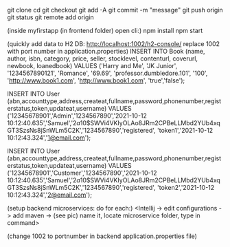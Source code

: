 git clone <link>
cd <repo>
git checkout <branch>
<drag local files into folder>
git add -A
git commit -m "message"
git push origin <branch>
git status
git remote add origin


(inside myfirstapp (in frontend folder) open cli:)
npm install
npm start

(quickly add data to H2 DB: <http://localhost:1002/h2-console/> replace 1002 with port number in application.properties)
INSERT INTO Book (name, author, isbn, category, price, seller, stocklevel, contenturl, coverurl, newbook, loanedbook)
VALUES ('Harry and Me', 'JK Junior', '1234567890121', 'Romance', '69.69', 'professor.dumbledore.101', '100', 'http://www.book1.com', 'http://www.book1.com', 'true','false');

INSERT INTO User (abn,accounttype,address,createat,fullname,password,phonenumber,registerstatus,token,updateat,username)
VALUES ('12345678901','Admin','1234567890','2021-10-12 10:12:40.635','Samuel','$2a$10$SWVi4VKIyOLAo8JRm2CPBeLLMbd2YUb4xqGT3SzsNs8jSnWLm5C2K','1234567890','registered',
'token1','2021-10-12 10:12:43.324','1@email.com');

INSERT INTO User (abn,accounttype,address,createat,fullname,password,phonenumber,registerstatus,token,updateat,username)
VALUES ('12345678901','Customer','1234567890','2021-10-12 10:12:40.635','Samuel','$2a$10$SWVi4VKIyOLAo8JRm2CPBeLLMbd2YUb4xqGT3SzsNs8jSnWLm5C2K','1234567890','registered',
'token2','2021-10-12 10:12:43.324','2@email.com');


(setup backend microservices: do for each:)
<Intellij -> edit configurations -> add maven -> (see pic) name it, locate microservice folder, type in command>



(change 1002 to portnumber in backend application.properties file)